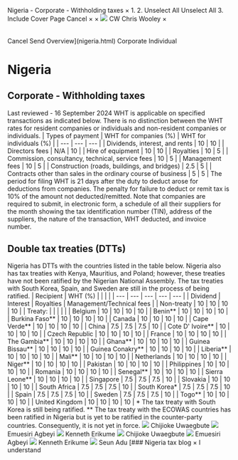 Nigeria - Corporate - Withholding taxes
×
1.
2.
Unselect All
Unselect All
3.
Include Cover Page
Cancel
×
×
![](-/media/world-wide-tax-summaries/attachments/global---chris-wooley.ashx%3Frev=ac5e5f3223b34096b1afc2a6009c7320&revision=ac5e5f32-23b3-4096-b1af-c2a6009c7320&hash=859B7ADC84DC2CBEC9760E9E6EE7DE6D0A8BFCDF)
CW
Chris Wooley
×
######
Cancel
Send
Overview](nigeria.html)
Corporate
Individual
# Nigeria
## Corporate - Withholding taxes
Last reviewed - 16 September 2024
WHT is applicable on specified transactions as indicated below. There is no distinction between the WHT rates for resident companies or individuals and non-resident companies or individuals.
| Types of payment | WHT for companies (%) | WHT for individuals (%) |
| --- | --- | --- |
| Dividends, interest, and rents | 10 | 10 |
| Directors fees | N/A | 10 |
| Hire of equipment | 10 | 10 |
| Royalties | 10 | 5 |
| Commission, consultancy, technical, service fees | 10 | 5 |
| Management fees | 10 | 5 |
| Construction (roads, buildings, and bridges) | 2.5 | 5 |
| Contracts other than sales in the ordinary course of business | 5 | 5 |
The period for filing WHT is 21 days after the duty to deduct arose for deductions from companies.
The penalty for failure to deduct or remit tax is 10% of the amount not deducted/remitted.
Note that companies are required to submit, in electronic form, a schedule of all their suppliers for the month showing the tax identification number (TIN), address of the suppliers, the nature of the transaction, WHT deducted, and invoice number.
## Double tax treaties (DTTs)
Nigeria has DTTs with the countries listed in the table below. Nigeria also has tax treaties with Kenya, Mauritius, and Poland; however, these treaties have not been ratified by the Nigerian National Assembly. The tax treaties with South Korea, Spain, and Sweden are still in the process of being ratified.
| Recipient | WHT (%) | | | |
| --- | --- | --- | --- | --- |
| Dividend | Interest | Royalties | Management/Technical fees |
| Non-treaty | 10 | 10 | 10 | 10 |
| Treaty: |  |  |  |  |
| Belgium | 10 | 10 | 10 | 10 |
| Benin\*\* | 10 | 10 | 10 | 10 |
| Burkina Faso\*\* | 10 | 10 | 10 | 10 |
| Canada | 10 | 10 | 10 | 10 |
| Cape Verde\*\* | 10 | 10 | 10 | 10 |
| China | 7.5 | 7.5 | 7.5 | 10 |
| Cote D' Ivoire\*\* | 10 | 10 | 10 | 10 |
| Czech Republic | 10 | 10 | 10 | 10 |
| France | 10 | 10 | 10 | 10 |
| The Gambia\*\* | 10 | 10 | 10 | 10 |
| Ghana\*\* | 10 | 10 | 10 | 10 |
| Guinea Bissau\*\* | 10 | 10 | 10 | 10 |
| Guinea Conakry\*\* | 10 | 10 | 10 | 10 |
| Liberia\*\* | 10 | 10 | 10 | 10 |
| Mali\*\* | 10 | 10 | 10 | 10 |
| Netherlands | 10 | 10 | 10 | 10 |
| Niger\*\* | 10 | 10 | 10 | 10 |
| Pakistan | 10 | 10 | 10 | 10 |
| Philippines | 10 | 10 | 10 | 10 |
| Romania | 10 | 10 | 10 | 10 |
| Senegal\*\* | 10 | 10 | 10 | 10 |
| Sierra Leone\*\* | 10 | 10 | 10 | 10 |
| Singapore | 7.5 | 7.5 | 7.5 | 10 |
| Slovakia | 10 | 10 | 10 | 10 |
| South Africa | 7.5 | 7.5 | 7.5 | 10 |
| South Korea\* | 7.5 | 7.5 | 7.5 | 10 |
| Spain | 7.5 | 7.5 | 7.5 | 10 |
| Sweden | 7.5 | 7.5 | 7.5 | 10 |
| Togo\*\* | 10 | 10 | 10 | 10 |
| United Kingdom | 10 | 10 | 10 | 10 |
\* The tax treaty with South Korea is still being ratified.
\*\* The tax treaty with the ECOWAS countries has been ratified in Nigeria but is yet to be ratified in the counter-party countries. Consequently, it is not yet in force.
![](-/media/world-wide-tax-summaries/attachments/nigeria---chijioke_uwaegbute.ashx%3Frev=b935f69a665346daac157980f698ffe9&revision=b935f69a-6653-46da-ac15-7980f698ffe9&hash=FD227B7A02B1139BEBA5C1F06C0CFBF224224CBE)
Chijioke Uwaegbute
![](-/media/world-wide-tax-summaries/attachments/nigeria---emuesiri_agbeyi.ashx%3Frev=c0e79df23a9e4515b82bdc07981d0916&revision=c0e79df2-3a9e-4515-b82b-dc07981d0916&hash=24ACF5CEB290DA9FE10DEF0FCE3D4A625F835C72)
Emuesiri Agbeyi
![](-/media/world-wide-tax-summaries/attachments/nigeria---kenneth_erikume.ashx%3Frev=dfcc466b5746457ab1310b2e483d5bb0&revision=dfcc466b-5746-457a-b131-0b2e483d5bb0&hash=102150912B5CA0A3F6AE25CEA19474290BCF22EC)
Kenneth Erikume
![](-/media/world-wide-tax-summaries/attachments/nigeria---chijioke_uwaegbute.ashx%3Frev=b935f69a665346daac157980f698ffe9&revision=b935f69a-6653-46da-ac15-7980f698ffe9&hash=FD227B7A02B1139BEBA5C1F06C0CFBF224224CBE)
Chijioke Uwaegbute
![](-/media/world-wide-tax-summaries/attachments/nigeria---emuesiri_agbeyi.ashx%3Frev=c0e79df23a9e4515b82bdc07981d0916&revision=c0e79df2-3a9e-4515-b82b-dc07981d0916&hash=24ACF5CEB290DA9FE10DEF0FCE3D4A625F835C72)
Emuesiri Agbeyi
![](-/media/world-wide-tax-summaries/attachments/nigeria---kenneth_erikume.ashx%3Frev=dfcc466b5746457ab1310b2e483d5bb0&revision=dfcc466b-5746-457a-b131-0b2e483d5bb0&hash=102150912B5CA0A3F6AE25CEA19474290BCF22EC)
Kenneth Erikume
![](-/media/world-wide-tax-summaries/attachments/nigeria---seun_adu.ashx%3Frev=559ac35ca8aa4f6ca6b6a1a802be9906&revision=559ac35c-a8aa-4f6c-a6b6-a1a802be9906&hash=F0A2C9428D63F0C59FBA31B6C6AE46F0549CC2F5)
Seun Adu
[### Nigeria tax blog
×
I understand